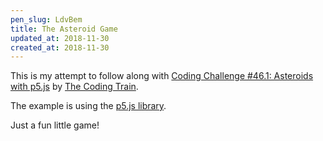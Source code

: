 ```yaml
---
pen_slug: LdvBem
title: The Asteroid Game
updated_at: 2018-11-30
created_at: 2018-11-30
---
```


This is my attempt to follow along with [Coding Challenge #46.1: Asteroids with p5.js](https://www.youtube.com/watch?v=hacZU523FyM) by [The Coding Train](https://www.youtube.com/channel/UCvjgXvBlbQiydffZU7m1_aw).

The example is using the [p5.js library](https://p5js.org/).

Just a fun little game!
